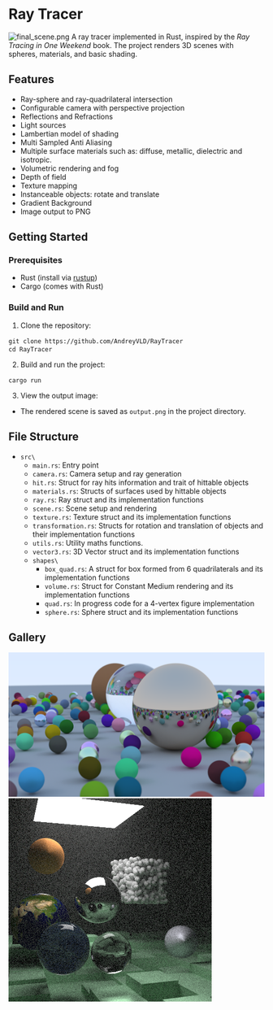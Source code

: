 # Ray Tracer

![final_scene.png](outputs/final_scene.png)
A ray tracer implemented in Rust, inspired by the *Ray Tracing in One Weekend* book.
The project renders 3D scenes with spheres, materials, and basic shading.

## Features

- Ray-sphere and ray-quadrilateral intersection
- Configurable camera with perspective projection
- Reflections and Refractions
- Light sources
- Lambertian model of shading
- Multi Sampled Anti Aliasing
- Multiple surface materials such as: diffuse, metallic, dielectric and isotropic.
- Volumetric rendering and fog
- Depth of field
- Texture mapping
- Instanceable objects: rotate and translate
- Gradient Background
- Image output to PNG

## Getting Started

### Prerequisites

- Rust (install via [rustup](https://rustup.rs/))
- Cargo (comes with Rust)

### Build and Run

1. Clone the repository:

```shell
git clone https://github.com/AndreyVLD/RayTracer
cd RayTracer
```

2. Build and run the project:

```shell
cargo run
```

3. View the output image:

- The rendered scene is saved as `output.png` in the project directory.

## File Structure

- `src\`
    - `main.rs`: Entry point
    - `camera.rs`: Camera setup and ray generation
    - `hit.rs`: Struct for ray hits information and trait of hittable objects
    - `materials.rs`: Structs of surfaces used by hittable objects
    - `ray.rs`: Ray struct and its implementation functions
    - `scene.rs`: Scene setup and rendering
    - `texture.rs`: Texture struct and its implementation functions
    - `transformation.rs`: Structs for rotation and translation of objects and their implementation functions
    - `utils.rs`: Utility maths functions.
    - `vector3.rs`: 3D Vector struct and its implementation functions
    - `shapes\`
        - `box_quad.rs`: A struct for box formed from 6 quadrilaterals and its implementation functions
        - `volume.rs`: Struct for Constant Medium rendering and its implementation functions
        - `quad.rs`: In progress code for a 4-vertex figure implementation
        - `sphere.rs`: Sphere struct and its implementation functions

## Gallery

![spheres.png](outputs/spheres.png)
![final_scene_better.png](outputs/final_scene_better.png)